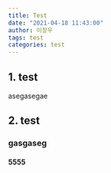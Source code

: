```yaml
---
title: Test
date: "2021-04-18 11:43:00"
author: 이창우
tags: test
categories: test
---
```


## 1. test

asegasegae

## 2. test

### gasgaseg

#### 5555

```toc

```
